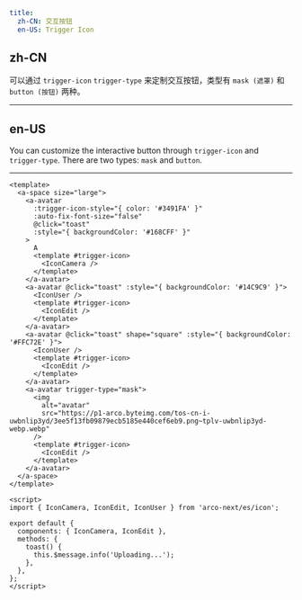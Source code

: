 ```yaml
title:
  zh-CN: 交互按钮
  en-US: Trigger Icon
```

## zh-CN

可以通过 `trigger-icon` `trigger-type` 来定制交互按钮，类型有 `mask (遮罩)` 和 `button (按钮)` 两种。

---

## en-US

You can customize the interactive button through `trigger-icon` and `trigger-type`. There are two types: `mask` and `button`.

---

```vue
<template>
  <a-space size="large">
    <a-avatar
      :trigger-icon-style="{ color: '#3491FA' }"
      :auto-fix-font-size="false"
      @click="toast"
      :style="{ backgroundColor: '#168CFF' }"
    >
      A
      <template #trigger-icon>
        <IconCamera />
      </template>
    </a-avatar>
    <a-avatar @click="toast" :style="{ backgroundColor: '#14C9C9' }">
      <IconUser />
      <template #trigger-icon>
        <IconEdit />
      </template>
    </a-avatar>
    <a-avatar @click="toast" shape="square" :style="{ backgroundColor: '#FFC72E' }">
      <IconUser />
      <template #trigger-icon>
        <IconEdit />
      </template>
    </a-avatar>
    <a-avatar trigger-type="mask">
      <img
        alt="avatar"
        src="https://p1-arco.byteimg.com/tos-cn-i-uwbnlip3yd/3ee5f13fb09879ecb5185e440cef6eb9.png~tplv-uwbnlip3yd-webp.webp"
      />
      <template #trigger-icon>
        <IconEdit />
      </template>
    </a-avatar>
  </a-space>
</template>

<script>
import { IconCamera, IconEdit, IconUser } from 'arco-next/es/icon';

export default {
  components: { IconCamera, IconEdit },
  methods: {
    toast() {
      this.$message.info('Uploading...');
    },
  },
};
</script>
```
